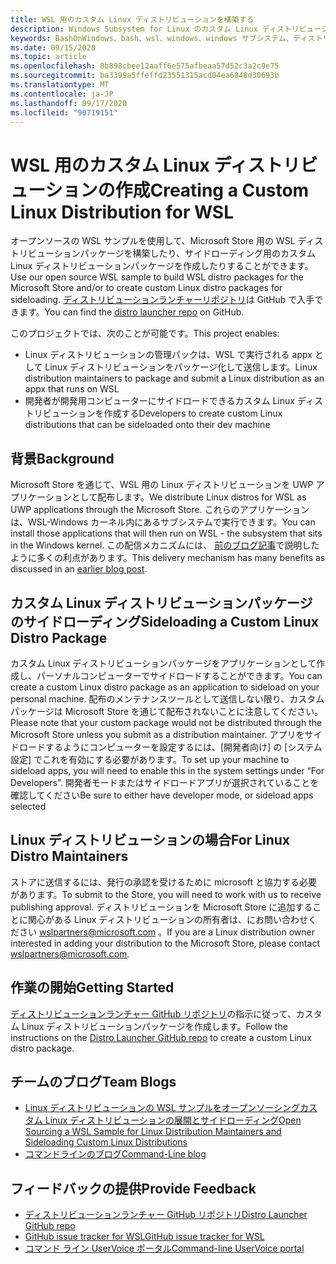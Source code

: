 ```yaml
---
title: WSL 用のカスタム Linux ディストリビューションを構築する
description: Windows Subsystem for Linux のカスタム Linux ディストリビューションを作成する方法について説明します。
keywords: BashOnWindows、bash、wsl、windows、windows サブシステム、ディストリビューション、カスタム
ms.date: 09/15/2020
ms.topic: article
ms.openlocfilehash: 8b898cbee12aaff6e575afbeaa57d52c3a2c9e75
ms.sourcegitcommit: ba3399a5ffeffd23551315acd04ea6848d30693b
ms.translationtype: MT
ms.contentlocale: ja-JP
ms.lasthandoff: 09/17/2020
ms.locfileid: "90719151"
---
```

# <a name="creating-a-custom-linux-distribution-for-wsl"></a><span data-ttu-id="72214-104">WSL 用のカスタム Linux ディストリビューションの作成</span><span class="sxs-lookup"><span data-stu-id="72214-104">Creating a Custom Linux Distribution for WSL</span></span>

<span data-ttu-id="72214-105">オープンソースの WSL サンプルを使用して、Microsoft Store 用の WSL ディストリビューションパッケージを構築したり、サイドローディング用のカスタム Linux ディストリビューションパッケージを作成したりすることができます。</span><span class="sxs-lookup"><span data-stu-id="72214-105">Use our open source WSL sample to build WSL distro packages for the Microsoft Store and/or to create custom Linux distro packages for sideloading.</span></span> <span data-ttu-id="72214-106">[ディストリビューションランチャーリポジトリ](https://github.com/Microsoft/WSL-DistroLauncher)は GitHub で入手できます。</span><span class="sxs-lookup"><span data-stu-id="72214-106">You can find the [distro launcher repo](https://github.com/Microsoft/WSL-DistroLauncher) on GitHub.</span></span>

<span data-ttu-id="72214-107">このプロジェクトでは、次のことが可能です。</span><span class="sxs-lookup"><span data-stu-id="72214-107">This project enables:</span></span>

- <span data-ttu-id="72214-108">Linux ディストリビューションの管理パックは、WSL で実行される appx として Linux ディストリビューションをパッケージ化して送信します。</span><span class="sxs-lookup"><span data-stu-id="72214-108">Linux distribution maintainers to package and submit a Linux distribution as an appx that runs on WSL</span></span>
- <span data-ttu-id="72214-109">開発者が開発用コンピューターにサイドロードできるカスタム Linux ディストリビューションを作成する</span><span class="sxs-lookup"><span data-stu-id="72214-109">Developers to create custom Linux distributions that can be sideloaded onto their dev machine</span></span>

## <a name="background"></a><span data-ttu-id="72214-110">背景</span><span class="sxs-lookup"><span data-stu-id="72214-110">Background</span></span>

<span data-ttu-id="72214-111">Microsoft Store を通じて、WSL 用の Linux ディストリビューションを UWP アプリケーションとして配布します。</span><span class="sxs-lookup"><span data-stu-id="72214-111">We distribute Linux distros for WSL as UWP applications through the Microsoft Store.</span></span> <span data-ttu-id="72214-112">これらのアプリケーションは、WSL-Windows カーネル内にあるサブシステムで実行できます。</span><span class="sxs-lookup"><span data-stu-id="72214-112">You can install those applications that will then run on WSL - the subsystem that sits in the Windows kernel.</span></span> <span data-ttu-id="72214-113">この配信メカニズムには、 [前のブログ記事](https://blogs.msdn.microsoft.com/commandline/2017/07/10/ubuntu-now-available-from-the-windows-store/)で説明したように多くの利点があります。</span><span class="sxs-lookup"><span data-stu-id="72214-113">This delivery mechanism has many benefits as discussed in an [earlier blog post](https://blogs.msdn.microsoft.com/commandline/2017/07/10/ubuntu-now-available-from-the-windows-store/).</span></span>

## <a name="sideloading-a-custom-linux-distro-package"></a><span data-ttu-id="72214-114">カスタム Linux ディストリビューションパッケージのサイドローディング</span><span class="sxs-lookup"><span data-stu-id="72214-114">Sideloading a Custom Linux Distro Package</span></span>

<span data-ttu-id="72214-115">カスタム Linux ディストリビューションパッケージをアプリケーションとして作成し、パーソナルコンピューターでサイドロードすることができます。</span><span class="sxs-lookup"><span data-stu-id="72214-115">You can create a custom Linux distro package as an application to sideload on your personal machine.</span></span> <span data-ttu-id="72214-116">配布のメンテナンスツールとして送信しない限り、カスタムパッケージは Microsoft Store を通じて配布されないことに注意してください。</span><span class="sxs-lookup"><span data-stu-id="72214-116">Please note that your custom package would not be distributed through the Microsoft Store unless you submit as a distribution maintainer.</span></span>
<span data-ttu-id="72214-117">アプリをサイドロードするようにコンピューターを設定するには、[開発者向け] の [システム設定] でこれを有効にする必要があります。</span><span class="sxs-lookup"><span data-stu-id="72214-117">To set up your machine to sideload apps, you will need to enable this in the system settings under “For Developers”.</span></span>  <span data-ttu-id="72214-118">開発者モードまたはサイドロードアプリが選択されていることを確認してください</span><span class="sxs-lookup"><span data-stu-id="72214-118">Be sure to either have developer mode, or sideload apps selected</span></span>

## <a name="for-linux-distro-maintainers"></a><span data-ttu-id="72214-119">Linux ディストリビューションの場合</span><span class="sxs-lookup"><span data-stu-id="72214-119">For Linux Distro Maintainers</span></span>

<span data-ttu-id="72214-120">ストアに送信するには、発行の承認を受けるために microsoft と協力する必要があります。</span><span class="sxs-lookup"><span data-stu-id="72214-120">To submit to the Store, you will need to work with us to receive publishing approval.</span></span> <span data-ttu-id="72214-121">ディストリビューションを Microsoft Store に追加することに関心がある Linux ディストリビューションの所有者は、にお問い合わせください wslpartners@microsoft.com 。</span><span class="sxs-lookup"><span data-stu-id="72214-121">If you are a Linux distribution owner interested in adding your distribution to the Microsoft Store, please contact wslpartners@microsoft.com.</span></span>

## <a name="getting-started"></a><span data-ttu-id="72214-122">作業の開始</span><span class="sxs-lookup"><span data-stu-id="72214-122">Getting Started</span></span>

<span data-ttu-id="72214-123">[ディストリビューションランチャー GitHub リポジトリ](https://github.com/Microsoft/WSL-DistroLauncher)の指示に従って、カスタム Linux ディストリビューションパッケージを作成します。</span><span class="sxs-lookup"><span data-stu-id="72214-123">Follow the instructions on the [Distro Launcher GitHub repo](https://github.com/Microsoft/WSL-DistroLauncher) to create a custom Linux distro package.</span></span>

## <a name="team-blogs"></a><span data-ttu-id="72214-124">チームのブログ</span><span class="sxs-lookup"><span data-stu-id="72214-124">Team Blogs</span></span>

-  [<span data-ttu-id="72214-125">Linux ディストリビューションの WSL サンプルをオープンソーシングカスタム Linux ディストリビューションの展開とサイドローディング</span><span class="sxs-lookup"><span data-stu-id="72214-125">Open Sourcing a WSL Sample for Linux Distribution Maintainers and Sideloading Custom Linux Distributions</span></span>](https://blogs.msdn.microsoft.com/commandline/2018/03/26/wsl-distro-launcher/)
- [<span data-ttu-id="72214-126">コマンドラインのブログ</span><span class="sxs-lookup"><span data-stu-id="72214-126">Command-Line blog</span></span>](https://blogs.msdn.microsoft.com/commandline/)

## <a name="provide-feedback"></a><span data-ttu-id="72214-127">フィードバックの提供</span><span class="sxs-lookup"><span data-stu-id="72214-127">Provide Feedback</span></span>

- [<span data-ttu-id="72214-128">ディストリビューションランチャー GitHub リポジトリ</span><span class="sxs-lookup"><span data-stu-id="72214-128">Distro Launcher GitHub repo</span></span>](https://github.com/Microsoft/WSL-DistroLauncher)
- [<span data-ttu-id="72214-129">GitHub issue tracker for WSL</span><span class="sxs-lookup"><span data-stu-id="72214-129">GitHub issue tracker for WSL</span></span>](https://github.com/Microsoft/BashOnWindows/issues)
- [<span data-ttu-id="72214-130">コマンド ライン UserVoice ポータル</span><span class="sxs-lookup"><span data-stu-id="72214-130">Command-line UserVoice portal</span></span>](https://wpdev.uservoice.com/forums/266908-command-prompt-console-bash-on-ubuntu-on-windo/category/161892-bash)
